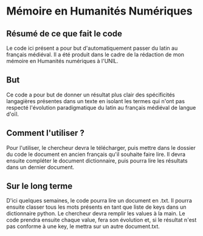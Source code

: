 # Mémoire en Humanités Numériques

## Résumé de ce que fait le code
Le code ici présent a pour but d'automatiquement passer du latin au français médiéval. 
Il a été produit dans le cadre de la rédaction de mon mémoire en Humanités numériques à l'UNIL.

## But
Ce code a pour but de donner un résultat plus clair des spécificités langagières présentes dans un texte en isolant les termes qui n'ont pas respecté l'évolution paradigmatique du latin au français médiéval de langue d'oïl.

## Comment l'utiliser ?
Pour l'utiliser, le chercheur devra le télécharger, puis mettre dans le dossier du code le document en ancien français qu'il souhaite faire lire. Il devra ensuite compléter le document dictionnaire, puis pourra lire les résultats dans un dernier document.

## Sur le long terme
D'ici quelques semaines, le code pourra lire un document en .txt.
Il pourra ensuite classer tous les mots présents en tant que liste de keys dans un dictionnaire python.
Le chercheur devra remplir les values à la main.
Le code prendra ensuite chaque value, fera son évolution et, si le résultat n'est pas conforme à une key, le mettra sur un autre document.txt.
